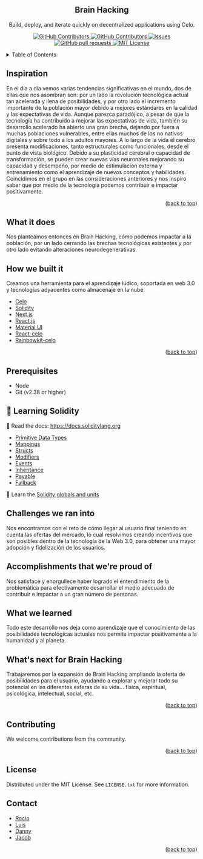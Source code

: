 <!-- TITLE -->
<p align="center"> 
  
 <h2 align="center">Brain Hacking</h2>
 <p align="center">Build, deploy, and iterate quickly on decentralized applications using Celo.</p>
</p>
  <p align="center">
    <a href="https://github.com/wolfcito/brain-hacking/graphs/stars">
      <img alt="GitHub Contributors" src="https://img.shields.io/github/stars/wolfcito/brain-hacking?color=FCFF52" />
    </a>
    <a href="https://github.com/wolfcito/brain-hacking/graphs/contributors">
      <img alt="GitHub Contributors" src="https://img.shields.io/github/contributors/wolfcito/brain-hacking?color=E7E3D4" />
    </a>
    <a href="https://github.com/wolfcito/brain-hacking/issues">
      <img alt="Issues" src="https://img.shields.io/github/issues/wolfcito/brain-hacking?color=E7E3D4" />
    </a>
    <a href="https://github.com/wolfcito/brain-hacking/pulls">
      <img alt="GitHub pull requests" src="https://img.shields.io/github/issues-pr/wolfcito/brain-hacking?color=E7E3D4" />
    </a>
    <a href="https://opensource.org/license/mit/">
      <img alt="MIT License" src="https://img.shields.io/badge/License-MIT-yellow.svg" />
    </a>
  </p>
</p>

<!-- TABLE OF CONTENTS -->

<details>
  <summary>Table of Contents</summary>
  <ol>
    <li>
      <a href="#about-the-project">About The Project</a>
      <ul>
        <li><a href="#built-with">Built With</a></li>
      </ul>
    </li>
    <li>
      <ul>
        <li><a href="#prerequisites">Prerequisites</a></li>
        <li><a href="#installation">Installation</a></li>
      </ul>
    </li>
    <li><a href="#usage">Usage</a></li>
    <li><a href="#roadmap">Roadmap</a></li>
    <li><a href="#contributing">Contributing</a></li>
    <li><a href="#license">License</a></li>
    <li><a href="#contact">Contact</a></li>
    <li><a href="#acknowledgments">Acknowledgments</a></li>
  </ol>
</details>

<!-- ABOUT THE PROJECT -->

## Inspiration

En el día a día vemos varias tendencias significativas en el mundo, dos de ellas que nos asombran son: por un lado la revolución tecnológica actual tan acelerada y llena de posibilidades, y por otro lado el incremento importante de la población mayor debido a mejores estándares en la calidad y las expectativas de vida.
Aunque parezca paradójico, a pesar de que la tecnología ha contribuido a mejorar las expectativas de vida, también su desarrollo acelerado ha abierto una gran brecha, dejando por fuera a muchas poblaciones vulnerables, entre ellas muchos de los no nativos digitales y sobre todo a los adultos mayores.
A lo largo de la vida el cerebro presenta modificaciones, tanto estructurales como funcionales, desde el punto de vista biológico. Debido a su plasticidad cerebral o capacidad de transformación, se pueden crear nuevas vías neuronales mejorando su capacidad y desempeño, por medio de estimulación externa y entrenamiento como el aprendizaje de nuevos conceptos y habilidades.
Coincidimos en el grupo en las consideraciones anteriores y nos inspiro saber que por medio de la tecnología podemos contribuir e impactar positivamente.

<p align="right">(<a href="#top">back to top</a>)</p>

## What it does

Nos planteamos entonces en Brain Hacking, cómo podemos impactar a la población, por un lado cerrando las brechas tecnológicas existentes y por otro lado evitando alteraciones neurodegenerativas.

## How we built it

Creamos una herramienta para el aprendizaje lúdico, soportada en web 3.0 y tecnologías adyacentes como almacenaje en la nube.

- [Celo](https://celo.org/)
- [Solidity](https://docs.soliditylang.org/en/v0.8.19/)
- [Next.js](https://nextjs.org/)
- [React.js](https://reactjs.org/)
- [Material UI](https://mui.com/)
- [React-celo](https://github.com/celo-org/react-celo/)
- [Rainbowkit-celo](https://github.com/celo-org/rainbowkit-celo)

<p align="right">(<a href="#top">back to top</a>)</p>

<!-- GETTING STARTED -->

## Prerequisites

- Node
- Git (v2.38 or higher)

<!-- USAGE EXAMPLES -->

## 🔭 Learning Solidity

📕 Read the docs: <https://docs.soliditylang.org>

- [Primitive Data Types](https://solidity-by-example.org/primitives/)
- [Mappings](https://solidity-by-example.org/mapping/)
- [Structs](https://solidity-by-example.org/structs/)
- [Modifiers](https://solidity-by-example.org/function-modifier/)
- [Events](https://solidity-by-example.org/events/)
- [Inheritance](https://solidity-by-example.org/inheritance/)
- [Payable](https://solidity-by-example.org/payable/)
- [Fallback](https://solidity-by-example.org/fallback/)

📧 Learn the [Solidity globals and units](https://solidity.readthedocs.io/en/v0.8.19/units-and-global-variables.html)

## Challenges we ran into

Nos encontramos con el reto de cómo llegar al usuario final teniendo en cuenta las ofertas del mercado, lo cual resolvimos creando incentivos que son posibles dentro de la tecnología de la Web 3.0, para obtener una mayor adopción y fidelización de los usuarios.

## Accomplishments that we're proud of

Nos satisface y enorgullece haber logrado el entendimiento de la problemática para efectivamente desarrollar el medio adecuado de contribuir e impactar a un gran número de personas.

## What we learned

Todo este desarrollo nos deja como aprendizaje que el conocimiento de las posibilidades tecnológicas actuales nos permite impactar positivamente a la humanidad y al planeta.

## What's next for Brain Hacking

Trabajaremos por la expansión de Brain Hacking ampliando la oferta de posibilidades para el usuario, ayudando a explorar y mejorar todo su potencial en las diferentes esferas de su vida… física, espiritual, psicológica, intelectual, social, etc.

<p align="right">(<a href="#top">back to top</a>)</p>

<!-- CONTRIBUTING -->

## Contributing

We welcome contributions from the community.

<p align="right">(<a href="#top">back to top</a>)</p>

## License

Distributed under the MIT License. See `LICENSE.txt` for more information.

<!-- CONTACT -->

## Contact

- [Rocio](https://github.com/Rocioegrajales)
- [Luis](https://github.com/wolfcito)
- [Danny](https://github.com/dflasso)
- [Jacob](https://github.com/M15STAKE)

<p align="right">(<a href="#top">back to top</a>)</p>

